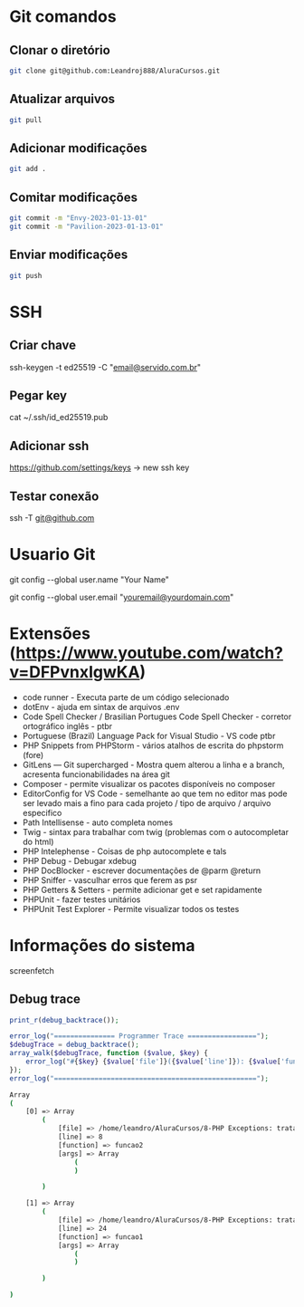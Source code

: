 # Git comandos

## Clonar o diretório

```bash
git clone git@github.com:Leandroj888/AluraCursos.git
```

## Atualizar arquivos

```bash
git pull
```

## Adicionar modificações

```bash
git add .
```

## Comitar modificações

```bash
git commit -m "Envy-2023-01-13-01"
git commit -m "Pavilion-2023-01-13-01"
```

## Enviar modificações

```bash
git push
```

# SSH

## Criar chave
ssh-keygen -t ed25519 -C "email@servido.com.br"

## Pegar key
cat ~/.ssh/id_ed25519.pub

## Adicionar ssh
https://github.com/settings/keys -> new ssh key

## Testar conexão
ssh -T git@github.com


# Usuario Git
git config --global user.name "Your Name"

git config --global user.email "youremail@yourdomain.com"

# Extensões (https://www.youtube.com/watch?v=DFPvnxIgwKA)
- code runner - Executa parte de um código selecionado
- dotEnv - ajuda em sintax de arquivos .env
- Code Spell Checker / Brasilian Portugues Code Spell Checker - corretor ortográfico inglês - ptbr
- Portuguese (Brazil) Language Pack for Visual Studio - VS code ptbr
- PHP Snippets from PHPStorm - vários atalhos de escrita do phpstorm (fore)
- GitLens — Git supercharged - Mostra quem alterou a linha e a branch, acresenta funcionabilidades na área git
- Composer - permite visualizar os pacotes disponíveis no composer
- EditorConfig for VS Code - semelhante ao que tem no editor mas pode ser levado mais a fino para cada projeto / tipo de arquivo / arquivo especifico
- Path Intellisense - auto completa nomes
- Twig - sintax para trabalhar com twig (problemas com o autocompletar do html)
- PHP Intelephense - Coisas de php autocomplete e tals
- PHP Debug - Debugar xdebug
- PHP DocBlocker - escrever documentações de @parm @return
- PHP Sniffer - vasculhar erros que ferem as psr
- PHP Getters & Setters - permite adicionar get e set rapidamente
- PHPUnit - fazer testes unitários
- PHPUnit Test Explorer - Permite visualizar todos os testes


# Informações do sistema
screenfetch



## Debug trace
```php
print_r(debug_backtrace());

error_log("=============== Programmer Trace =================");
$debugTrace = debug_backtrace();
array_walk($debugTrace, function ($value, $key) {
	error_log("#{$key} {$value['file']}({$value['line']}): {$value['function']}");
});
error_log("==================================================");
```
```bash
Array
(
    [0] => Array
        (
            [file] => /home/leandro/AluraCursos/8-PHP Exceptions: tratamento de erros/pilha.php
            [line] => 8
            [function] => funcao2
            [args] => Array
                (
                )

        )

    [1] => Array
        (
            [file] => /home/leandro/AluraCursos/8-PHP Exceptions: tratamento de erros/pilha.php
            [line] => 24
            [function] => funcao1
            [args] => Array
                (
                )

        )

)